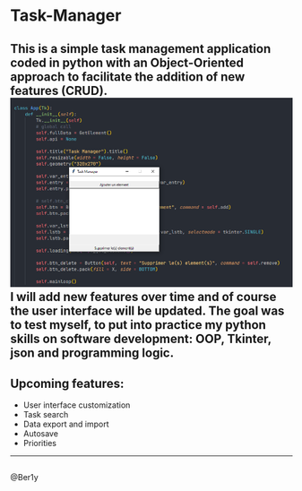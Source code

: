 # Task-Manager
This is a simple task management application coded in python with an Object-Oriented approach to facilitate the addition of new features (CRUD).
![task](./task.png)
I will add new features over time and of course the user interface will be updated.
The goal was to test myself, to put into practice my python skills on software development: OOP, Tkinter, json and programming logic.
---

## Upcoming features:
- User interface customization
- Task search
- Data export and import
- Autosave
- Priorities

---
##
@Ber1y
